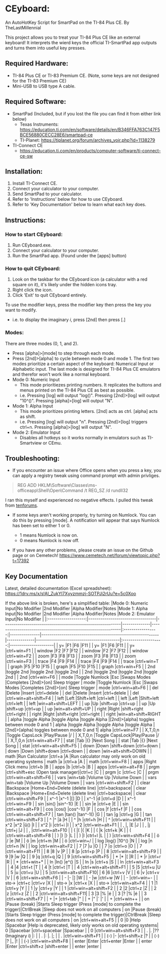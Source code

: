 # CEyboard:
An AutoHotKey Script for SmartPad on the TI-84 Plus CE.
By TheLastMillennial

This project allows you to treat your TI-84 Plus CE like an external keyboard! 
It interprets the wierd keys the official TI-SmartPad app outputs and turns them into useful key presses.

## Required Hardware:
 - TI-84 Plus CE or TI-83 Premium CE. (Note, some keys are not designed for the TI-83 Premium CE)
 - Mini-USB to USB type A cable.

## Required Software:
 - SmartPad (Included, but if you lost the file you can find it from either link below) 
   - Texas Instruments: https://education.ti.com/en/software/details/en/B346FFA763C147F5BCE56880CECC28E6/smartpad-ce
   - TI-Planet: https://tiplanet.org/forum/archives_voir.php?id=1138279
 - TI-Connect CE
   - https://education.ti.com/en/products/computer-software/ti-connect-ce-sw
   
## Installation:
1. Install TI-Connect CE.
2. Connect your calculator to your computer.
3. Send SmartPad to your calculator.
4. Refer to 'Instructions' below for how to use CEyboard.
5. Refer to 'Key Documentation' below to learn what each key does.

## Instructions:
### How to start CEyboard:
1. Run CEyboard.exe.
2. Connect your calculator to your computer.
3. Run the SmartPad app. (Found under the [apps] button)

### How to quit CEyboard:
1. Look on the taskbar for the CEyboard icon (a calculator with a red square on it), it's likely under the hidden icons tray.
2. Right click the icon.
3. Click 'Exit' to quit CEyboard entirely.

To use the modifier keys, press the modifier key then press the key you want to modify.
 - i.e. to display the imaginary _i_, press [2nd] then press [.]
 
### Modes:
There are three modes (0, 1, and 2). 
 - Press [alpha]>[mode] to step through each mode. 
 - Press [2nd]>[alpha] to cycle between mode 0 and mode 1. 
The first two modes prioritize a certain aspect of the keyboard: Numerical Input or Alphabetic input. The last mode is designed for TI-84 Plus CE emulators and therefor won't work like a normal keyboard.
 - Mode 0: Numeric Input
   - This mode prioritiezes printing numbers. It replicates the buttons and menus printed on the TI-84 Plus CE as best as possible. 
   - i.e. Pressing [log] will output "log()". Pressing [2nd]>[log] will output "10^()". Pressing [alpha]>[log] will output "N".
 - Mode 1: Alpha Input
   - This mode prioritizes printing letters. [2nd] acts as ctrl. [alpha] acts as shift.
   - i.e. Pressing [log] will output "n". Pressing [2nd]>[log] triggers ctrl+n. Pressing [alpha]>[log] will output "N".
 - Mode 2: Emulator Input
   - Disables all hotkeys so it works normally in emulators such as TI-Smartview or CEmu.

## Troubleshooting:
 - If you encounter an issue where Office opens when you press a key, you can apply a registry tweak using command prompt with admin privliges. 

  > REG ADD HKLM\Software\Classes\ms-officeapp\Shell\Open\Command /t REG_SZ /d rundll32 

  I ran this myself and experienced no negative effects. I pulled this tweak from [tenforums](https://www.tenforums.com/microsoft-office-365/154729-disable-shift-ctrl-windows-alt-opening-login-office.html).
 - If some keys aren't working properly, try turning on Numlock. You can do this by pressing [mode]. A notification will appear that says Numlock has been set to either 1 or 0.   
   - 1 means Numlock is now on.
   - 0 means Numlock is now off.

 - If you have any other problems, please create an issue on the Github page or on Cemetech!
https://www.cemetech.net/forum/viewtopic.php?t=17392

## Key Documentation
Latest, detailed documentation (Excel spreadsheet): https://1drv.ms/x/s!Al_ZukYl7Xyyzmmzj-SOTPJi2rUu?e=5c0Xoo

If the above link is broken, here's a simplified table:
|Mode 0: Numeric Input|No Modifier                       |2nd Modifier                                               |Alpha Modifier|Notes                                                         |Mode 1: Alpha Input|No Modifier    |2nd Modifier                                               |Alpha Modifier|Notes                                     |Mode 2: Emulator Input|No Modifier           |
|:-------------------:|----------------------------------|-----------------------------------------------------------|--------------|--------------------------------------------------------------|:-----------------:|---------------|-----------------------------------------------------------|--------------|------------------------------------------|:--------------------:|----------------------|
|         y=          |F1                                |F6                                                         |F11           |                                                              |        y=         |F1             |F6                                                         |F11           |                                          |          y=          |ctrl+win+F1           |
|       window        |F2                                |F7                                                         |F12           |                                                              |      window       |F2             |F7                                                         |F12           |                                          |        window        |ctrl+win+F2           |
|        zoom         |F3                                |F8                                                         |F13           |                                                              |       zoom        |F3             |F8                                                         |F13           |                                          |         zoom         |ctrl+win+F3           |
|        trace        |F4                                |F9                                                         |F14           |                                                              |       trace       |F4             |F9                                                         |F14           |                                          |        trace         |ctrl+win+T            |
|        graph        |F5                                |F10                                                        |F15           |                                                              |       graph       |F5             |F10                                                        |F15           |                                          |        graph         |ctrl+win+F5           |
|         2nd         |toggle 2nd                        |toggle 2nd                                                 |toggle 2nd    |                                                              |        2nd        |toggle 2nd     |toggle 2nd                                                 |toggle 2nd    |                                          |         2nd          |ctrl+win+F6           |
|        mode         |Toggle Numlock                    |Esc                                                        |Swaps Modes   |Completes [2nd]>[on] Sleep trigger                            |       mode        |Toggle Numlock |Esc                                                        |Swaps Modes   |Completes [2nd]>[on] Sleep trigger        |         mode         |ctrl+win+alt+F6       |
|         del         |Delete                            |Insert                                                     |ctrl+delele   |                                                              |        del        |Delete         |Insert                                                     |ctrl+delele   |                                          |         del          |ctrl+win+alt+shift+F4 |
|        left         |Left                              |Shift+left                                                 |ctrl+left     |                                                              |       left        |Left           |Shift+left                                                 |ctrl+left     |                                          |         left         |win+alt+shift+LEFT    |
|         up          |Up                                |shift+up                                                   |ctrl+up       |                                                              |        up         |Up             |shift+up                                                   |ctrl+up       |                                          |          up          |win+alt+shift+UP      |
|        right        |Right                             |shift+right                                                |ctrl+right    |                                                              |       right       |Right          |shift+right                                                |ctrl+right    |                                          |        right         |win+alt+shift+RIGHT   |
|        alpha        |toggle Alpha                      |toggle Alpha                                               |toggle Alpha  |[2nd]>[alpha] toggles between mode 0 and 1                    |       alpha       |toggle Alpha   |toggle Alpha                                               |toggle Alpha  |[2nd]>[alpha] toggles between mode 0 and 1|        alpha         |ctrl+win+F7           |
|       X,T,0,n       |Toggle CapsLock                   |Play/Pause                                                 |/             |                                                              |      X,T,0,n      |Toggle CapsLock|Play/Pause                                                 |/             |                                          |       X,T,0,n        |ctrl+win+alt+F7       |
|        stat         |Tab                               |{}                                                         |Next Song     |                                                              |       stat        |Tab            |{}                                                         |Next Song     |                                          |         stat         |ctrl+win+alt+shift+F5 |
|        down         |Down                              |shift+down                                                 |ctrl+down     |                                                              |       down        |Down           |shift+down                                                 |ctrl+down     |                                          |         down         |win+alt+shift+DOWN    |
|        math         |Run Calculator                    |ctrl+a                                                     |A             |Run calculator may only work on old operating systems         |       math        |a              |ctrl+a                                                     |A             |                                          |         math         |ctrl+win+F8           |
|        apps         |Right Click menu                  |ctrl+b                                                     |B             |                                                              |       apps        |b              |ctrl+b                                                     |B             |                                          |         apps         |ctrl+win+alt+F8       |
|        prgm         |ctrl+shift+esc (Open task manager)|ctrl+c                                                     |C             |                                                              |       prgm        |c              |ctrl+c                                                     |C             |                                          |         prgm         |ctrl+win+alt+shift+F6 |
|        vars         |win+tab                           |Volume Up                                                  |Volume Down   |                                                              |       vars        |win+tab        |Volume Up                                                  |Volume Down   |                                          |         vars         |ctrl+win+shift+F2     |
|        clear        |Backspace                         |Home+End+Delete (delete line)                              |ctrl+backspace|                                                              |       clear       |Backspace      |Home+End+Delete (delete line)                              |ctrl+backspace|                                          |        clear         |ctrl+win+shift+F9     |
|        x^-1         |x^-1                              |[]                                                         |D             |                                                              |       x^-1        |d              |ctrl+d                                                     |D             |                                          |         x^-1         |ctrl+win+F9           |
|         sin         |sin()                             |sin^-1()                                                   |E             |                                                              |        sin        |e              |ctrl+e                                                     |E             |                                          |         sin          |ctrl+win+alt+F9       |
|         cos         |cos()                             |cos^-1()                                                   |F             |                                                              |        cos        |f              |ctrl+f                                                     |F             |                                          |         cos          |ctrl+win+alt+shift+F7 |
|         tan         |tan()                             |tan^-1()                                                   |G             |                                                              |        tan        |g              |ctrl+g                                                     |G             |                                          |         tan          |ctrl+win+shift+F3     |
|          ^          |^                                 |ã                                                          |H             |                                                              |         ^         |h              |ctrl+h                                                     |H             |                                          |          ^           |ctrl+win+shift+F11    |
|         x^2         |x^2                               |û()                                                        |I             |                                                              |        x^2        |i              |ctrl+i                                                     |I             |                                          |         x^2          |ctrl+win+alt+F1       |
|          ,          |,                                 |E                                                          |J             |                                                              |         ,         |j              |ctrl+j                                                     |J             |                                          |          ,           |ctrl+win+alt+F10      |
|          (          |(                                 |{                                                          |K             |                                                              |         (         |k              |ctrl+k                                                     |K             |                                          |          (           |ctrl+win+alt+shift+F8 |
|          )          |)                                 |}                                                          |L             |                                                              |         )         |l              |ctrl+l                                                     |L             |                                          |          )           |ctrl+win+shift+F4     |
|          ö          |/                                 |e                                                          |M             |                                                              |         ö         |m              |ctrl+m                                                     |M             |                                          |          ö           |ctrl+win+/            |
|         log         |log()                             |10^()                                                      |N             |                                                              |        log        |n              |ctrl+n                                                     |N             |                                          |         log          |ctrl+win+alt+F2       |
|          7          |7                                 |u                                                          |O             |                                                              |         7         |o              |ctrl+o                                                     |O             |                                          |          7           |ctrl+win+alt+F11      |
|          8          |8                                 |v                                                          |P             |                                                              |         8         |p              |ctrl+p                                                     |P             |                                          |          8           |ctrl+win+alt+shift+F9 |
|          9          |9                                 |w                                                          |Q             |                                                              |         9         |q              |ctrl+q                                                     |Q             |                                          |          9           |ctrl+win+shift+F5     |
|          *          |*                                 |[                                                          |R             |                                                              |         *         |r              |ctrl+r                                                     |R             |                                          |          *           |ctrl+win+*            |
|         ln          |ln()                              |e^()                                                       |S             |                                                              |        ln         |s              |ctrl+s                                                     |S             |                                          |          ln          |ctrl+win+alt+F3       |
|          4          |4                                 |ctrl+t                                                     |T             |                                                              |         4         |t              |ctrl+t                                                     |T             |                                          |          4           |ctrl+win+alt+shift+F1 |
|          5          |5                                 |ctrl+u                                                     |U             |                                                              |         5         |u              |ctrl+u                                                     |U             |                                          |          5           |ctrl+win+alt+shift+F10|
|          6          |6                                 |ctrl+v                                                     |V             |                                                              |         6         |v              |ctrl+v                                                     |V             |                                          |          6           |ctrl+win+shift+F6     |
|          -          |-                                 |]                                                          |W             |                                                              |         -         |w              |ctrl+w                                                     |W             |                                          |          -           |ctrl+win+-            |
|        sto->        |ctrl+c                            |ctrl+v                                                     |X             |                                                              |       sto->       |x              |ctrl+x                                                     |X             |                                          |        sto->         |ctrl+win+alt+F4       |
|          1          |1                                 |ctrl+y                                                     |Y             |                                                              |         1         |y              |ctrl+y                                                     |Y             |                                          |          1           |ctrl+win+alt+shift+F2 |
|          2          |2                                 |ctrl+z                                                     |Z             |                                                              |         2         |z              |ctrl+z                                                     |Z             |                                          |          2           |ctrl+win+alt+shift+F11|
|          3          |3                                 |%                                                          |é             |                                                              |         3         |?              |%                                                          |é             |                                          |          3           |ctrl+win+shift+F7     |
|          +          |+                                 |ctrl+tab                                                   |"             |                                                              |         +         |"              |`                                                          |'             |                                          |          +           |ctrl+win++            |
|         on          |Pause (break)                     |Starts Sleep trigger (Press [mode] to complete the trigger)|CtrlBreak     |Sleep does not work on all computers                          |        on         |Pause (break)  |Starts Sleep trigger (Press [mode] to complete the trigger)|CtrlBreak     |Sleep does not work on all computers      |          on          |ctrl+win+alt+F5       |
|          0          |0                                 |Help                                                       |Spacebar      |Help is deprecated, likely only works on old operating systems|         0         |Spacebar       |ctrl+spacebar                                              |Spacebar      |                                          |          0           |ctrl+win+alt+shift+F3 |
|          .          |.                                 |?? (Imaginary i)                                           |:             |                                                              |         .         |:              |.                                                          |;             |                                          |          .           |ctrl+win+shift+F1     |
|         (-)         |-                                 |ctrl+shift+z                                               |?             |                                                              |        (-)        |?              |_                                                          |!             |                                          |         (-)          |ctrl+win+shift+F8     |
|        enter        |Enter                             |ctrl+enter                                                 |Enter         |                                                              |       enter       |Enter          |ctrl+shift+z                                               |shift+enter   |                                          |        enter         |enter                 |
